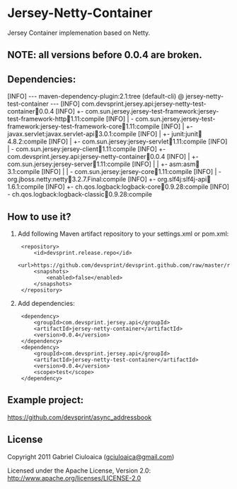 Jersey-Netty-Container
======================

Jersey Container implemenation based on Netty.

NOTE: all versions before 0.0.4 are broken.
-------------------------------------------


Dependencies:
-------------

[INFO] --- maven-dependency-plugin:2.1:tree (default-cli) @ jersey-netty-test-container ---
[INFO] com.devsprint.jersey.api:jersey-netty-test-container:jar:0.0.4
[INFO] +- com.sun.jersey.jersey-test-framework:jersey-test-framework-http:jar:1.11:compile
[INFO] |  \- com.sun.jersey.jersey-test-framework:jersey-test-framework-core:jar:1.11:compile
[INFO] |     +- javax.servlet:javax.servlet-api:jar:3.0.1:compile
[INFO] |     +- junit:junit:jar:4.8.2:compile
[INFO] |     +- com.sun.jersey:jersey-servlet:jar:1.11:compile
[INFO] |     \- com.sun.jersey:jersey-client:jar:1.11:compile
[INFO] +- com.devsprint.jersey.api:jersey-netty-container:jar:0.0.4
[INFO] |  +- com.sun.jersey:jersey-server:jar:1.11:compile
[INFO] |  |  +- asm:asm:jar:3.1:compile
[INFO] |  |  \- com.sun.jersey:jersey-core:jar:1.11:compile
[INFO] |  \- org.jboss.netty:netty:jar:3.2.7.Final:compile
[INFO] +- org.slf4j:slf4j-api:jar:1.6.1:compile
[INFO] +- ch.qos.logback:logback-core:jar:0.9.28:compile
[INFO] \- ch.qos.logback:logback-classic:jar:0.9.28:compile


How to use it?
--------------

1. Add following Maven artifact repository to your settings.xml or pom.xml:
		
		<repository>
			<id>devsprint.release.repo</id>
			<url>https://github.com/devsprint/devsprint.github.com/raw/master/releases/</url>
			<snapshots>
				<enabled>false</enabled>
			</snapshots>
		</repository>

2. Add dependencies:

		<dependency>
			<groupId>com.devsprint.jersey.api</groupId>
			<artifactId>jersey-netty-container</artifactId>
			<version>0.0.4</version>
		</dependency>
		<dependency>
			<groupId>com.devsprint.jersey.api</groupId>
			<artifactId>jersey-netty-test-container</artifactId>
			<version>0.0.4</version>
			<scope>test</scope>
		</dependency>

Example project:
----------------

https://github.com/devsprint/async_addressbook


License
---------------------

Copyright 2011 Gabriel Ciuloaica (gciuloaica@gmail.com)

Licensed under the Apache License, Version 2.0: http://www.apache.org/licenses/LICENSE-2.0
